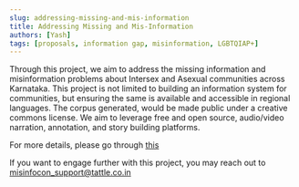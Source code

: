 ```yaml
---
slug: addressing-missing-and-mis-information
title: Addressing Missing and Mis-Information
authors: [Yash]
tags: [proposals, information gap, misinformation, LGBTQIAP+]
---
```

Through this project, we aim to address the missing information and misinformation problems about Intersex and Asexual communities across Karnataka. This project is not limited to building an information system for communities, but ensuring the same is available and accessible in regional languages. The corpus generated, would be made public under a creative commons license. We aim to leverage free and open source, audio/video narration, annotation, and story building platforms.

For more details, please go through [this](https://tattle-made.github.io/misinfocon-india-docs/Addressing%20Mis(s)ing%20Info.pdf)

If you want to engage further with this project, you may reach out to misinfocon_support@tattle.co.in
